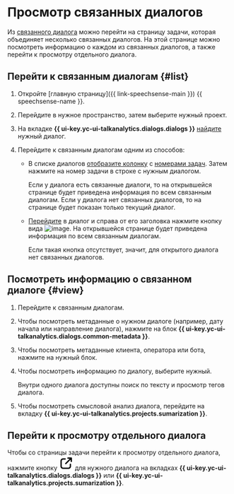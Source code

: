 # Просмотр связанных диалогов

Из [связанного диалога](../../concepts/dialogs.md#related-dialogs) можно перейти на страницу задачи, которая объединяет несколько связанных диалогов. На этой странице можно посмотреть информацию о каждом из связанных диалогов, а также перейти к просмотру отдельного диалога.

## Перейти к связанным диалогам {#list}

1. Откройте [главную страницу]({{ link-speechsense-main }}) {{ speechsense-name }}.
1. Перейдите в нужное пространство, затем выберите нужный проект.
1. На вкладке **{{ ui-key.yc-ui-talkanalytics.dialogs.dialogs }}** [найдите](manage-dialogs.md#search-dialogs) нужный диалог.
1. Перейдите к связанным диалогам одним из способов:

    * В списке диалогов [отобразите колонку](../data/manage-dialogs.md#set-columns) с [номерами задач](../../concepts/dialogs.md#related-dialogs). Затем нажмите на номер задачи в строке с нужным диалогом.

        Если у диалога есть связанные диалоги, то на открывшейся странице будет приведена информация по всем связанным диалогам. Если у диалога нет связанных диалогов, то на странице будет показан только текущий диалог.

    * [Перейдите](manage-dialogs.md#view-dialog) в диалог и справа от его заголовка нажмите кнопку вида ![image](../../../_assets/speechsense/related-dialogues.png). На открывшейся странице будет приведена информация по всем связанным диалогам.

        Если такая кнопка отсутствует, значит, для открытого диалога нет связанных диалогов.

## Посмотреть информацию о связанном диалоге {#view}

1. Перейдите к связанным диалогам.
1. Чтобы посмотреть метаданные о нужном диалоге (например, дату начала или направление диалога), нажмите на блок **{{ ui-key.yc-ui-talkanalytics.dialogs.common-metadata }}**.
1. Чтобы посмотреть метаданные клиента, оператора или бота, нажмите на нужный блок.
1. Чтобы посмотреть информацию по диалогу, выберите нужный.

    Внутри одного диалога доступны поиск по тексту и просмотр тегов диалога.

1. Чтобы посмотреть смысловой анализ диалога, перейдите на вкладку **{{ ui-key.yc-ui-talkanalytics.projects.sumarization }}**.

## Перейти к просмотру отдельного диалога

Чтобы со страницы задачи перейти к просмотру отдельного диалога, нажмите кнопку ![image](../../../_assets/console-icons/arrow-up-right-from-square.svg) для нужного диалога на вкладках **{{ ui-key.yc-ui-talkanalytics.dialogs.dialogs }}** или **{{ ui-key.yc-ui-talkanalytics.projects.sumarization }}**.

